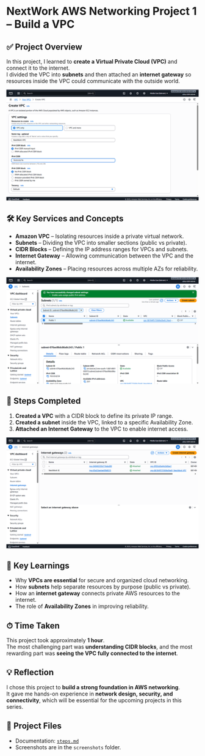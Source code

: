 # NextWork AWS Networking Project 1 – Build a VPC

## ✅ Project Overview
In this project, I learned to **create a Virtual Private Cloud (VPC)** and connect it to the internet.  
I divided the VPC into **subnets** and then attached an **internet gateway** so resources inside the VPC could communicate with the outside world.

![Step 1: VPC Settings](screenshots/vpc-settings.png)

## 🛠 Key Services and Concepts
- **Amazon VPC** – Isolating resources inside a private virtual network.  
- **Subnets** – Dividing the VPC into smaller sections (public vs private).  
- **CIDR Blocks** – Defining the IP address ranges for VPCs and subnets.  
- **Internet Gateway** – Allowing communication between the VPC and the internet.  
- **Availability Zones** – Placing resources across multiple AZs for reliability.  

![Step 2: Subnet Settings](screenshots/subnet-settings.png)

## 🔧 Steps Completed
1. **Created a VPC** with a CIDR block to define its private IP range.  
2. **Created a subnet** inside the VPC, linked to a specific Availability Zone.  
3. **Attached an Internet Gateway** to the VPC to enable internet access.  

![Step 3: Internet Gateway](screenshots/internet-gateway.png)

## 📌 Key Learnings
- Why **VPCs are essential** for secure and organized cloud networking.  
- How **subnets** help separate resources by purpose (public vs private).  
- How an **internet gateway** connects private AWS resources to the internet.  
- The role of **Availability Zones** in improving reliability.  

## ⏱ Time Taken
This project took approximately **1 hour**.  
The most challenging part was **understanding CIDR blocks**, and the most rewarding part was **seeing the VPC fully connected to the internet**.

## 💡 Reflection
I chose this project to **build a strong foundation in AWS networking**.  
It gave me hands-on experience in **network design, security, and connectivity**, which will be essential for the upcoming projects in this series.

## 📂 Project Files
- Documentation: [`steps.md`](docs/steps.pdf)  
- Screenshots are in the `screenshots` folder.  







